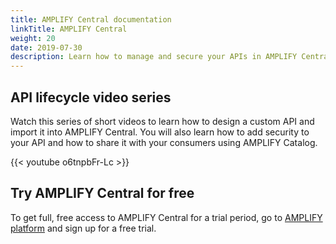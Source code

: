 ```yaml
---
title: AMPLIFY Central documentation
linkTitle: AMPLIFY Central
weight: 20
date: 2019-07-30
description: Learn how to manage and secure your APIs in AMPLIFY Central, how to integrate AMPLIFY Central in your existing DevOps infrastructure, and how to take advantage of the mesh governance capability of AMPLIFY Central to centrally manage APIs and microservices across multiple cloud and on-premise environments.
---
```


## API lifecycle video series

Watch this series of short videos to learn how to design a custom API and import it into AMPLIFY Central. You will also learn how to add security to your API and how to share it with your consumers using AMPLIFY Catalog.

{{< youtube o6tnpbFr-Lc >}}

## Try AMPLIFY Central for free

To get full, free access to AMPLIFY Central for a trial period, go to [AMPLIFY platform](https://platform.axway.com/) and sign up for a free trial.
